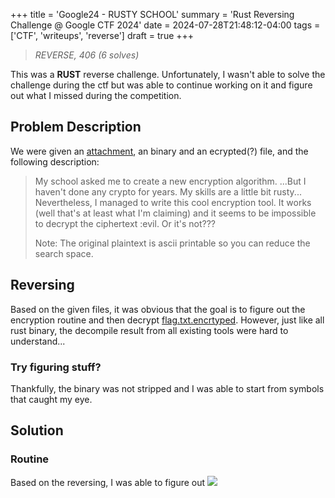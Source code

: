 +++
title = 'Google24 - RUSTY SCHOOL'
summary = 'Rust Reversing Challenge @ Google CTF 2024'
date = 2024-07-28T21:48:12-04:00
tags = ['CTF', 'writeups', 'reverse']
draft = true
+++
> *REVERSE, 406 (6 solves)*

This was a **RUST** reverse challenge. Unfortunately, I wasn't able to solve the challenge during the ctf but was able to continue working on it and figure out what I missed during the competition.

## Problem Description
We were given an [attachment](https://storage.googleapis.com/2024-attachments/5da5785fde1d540697e26cf17163031f5e9e4e22b4e3612552c35947734372a34700fce9dade65b151a5bfcaceaa87b4b20b703703d089a0cd3416333833744b.zip), an binary and an ecrypted(?) file, and the following description:

> My school asked me to create a new encryption algorithm. ...But I haven't done any crypto for years. My skills are a little bit rusty... Nevertheless, I managed to write this cool encryption tool. It works (well that's at least what I'm claiming) and it seems to be impossible to decrypt the ciphertext :evil. Or it's not???
> 
> Note: The original plaintext is ascii printable so you can reduce the search space.

## Reversing
Based on the given files, it was obvious that the goal is to figure out the encryption routine and then decrypt [flag.txt.encrtyped](TODO). However, just like all rust binary, the decompile result from all existing tools were hard to understand...

### Try figuring stuff?
Thankfully, the binary was not stripped and I was able to start from symbols that caught my eye.

## Solution

### Routine
Based on the reversing, I was able to figure out 
![](https://sketchviz.com/@mhsuab/b6b5097c6328782298916df3479f5761/a391d03134d3e8c1a11ca8b10147494be6183079.png)

